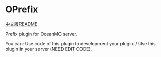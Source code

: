 # OPrefix

<a href="https://github.com/Gerryawa/OPrefix/blob/main/README_CN.md">中文版README</a>

Prefix plugin for OceanMC server.

You can:
  Use code of this plugin to development your plugin. / Use this plugin in your server (NEED EDIT CODE).
